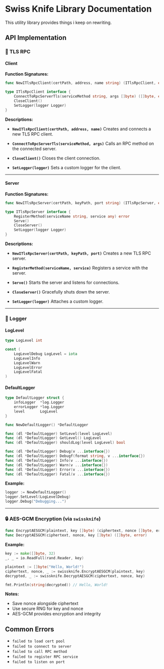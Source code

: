 # Swiss Knife Library Documentation

This utility library provides things i keep on rewriting.

## API Implementation

### 🔐 TLS RPC

#### Client

**Function Signatures:**

```go
func NewITlsRpcClient(certPath, address, name string) (ITlsRpcClient, error)

type ITlsRpcClient interface {
    ConnectToRpcServerTls(serviceMethod string, args []byte) ([]byte, error)
    CloseClient()
    SetLogger(logger Logger)
}
```

**Descriptions:**

* **`NewITlsRpcClient(certPath, address, name)`**
  Creates and connects a new TLS RPC client.

* **`ConnectToRpcServerTls(serviceMethod, args)`**
  Calls an RPC method on the connected server.

* **`CloseClient()`**
  Closes the client connection.

* **`SetLogger(logger)`**
  Sets a custom logger for the client.

---

#### Server

**Function Signatures:**

```go
func NewITlsRpcServer(certPath, keyPath, port string) (ITlsRpcServer, error)

type ITlsRpcServer interface {
    RegisterMethod(serviceName string, service any) error
    Serve()
    CloseServer()
    SetLogger(logger Logger)
}
```

**Descriptions:**

* **`NewITlsRpcServer(certPath, keyPath, port)`**
  Creates a new TLS RPC server.

* **`RegisterMethod(serviceName, service)`**
  Registers a service with the server.

* **`Serve()`**
  Starts the server and listens for connections.

* **`CloseServer()`**
  Gracefully shuts down the server.

* **`SetLogger(logger)`**
  Attaches a custom logger.

---

### 📓 Logger

#### LogLevel

```go
type LogLevel int

const (
    LogLevelDebug LogLevel = iota
    LogLevelInfo
    LogLevelWarn
    LogLevelError
    LogLevelFatal
)
```

#### DefaultLogger

```go
type DefaultLogger struct {
    infoLogger  *log.Logger
    errorLogger *log.Logger
    level       LogLevel
}

func NewDefaultLogger() *DefaultLogger

func (dl *DefaultLogger) SetLevel(level LogLevel)
func (dl *DefaultLogger) GetLevel() LogLevel
func (dl *DefaultLogger) shouldLog(level LogLevel) bool

func (dl *DefaultLogger) Debug(v ...interface{})
func (dl *DefaultLogger) Debugf(format string, v ...interface{})
func (dl *DefaultLogger) Info(v ...interface{})
func (dl *DefaultLogger) Warn(v ...interface{})
func (dl *DefaultLogger) Error(v ...interface{})
func (dl *DefaultLogger) Fatal(v ...interface{})
```

**Example:**

```go
logger := NewDefaultLogger()
logger.SetLevel(LogLevelDebug)
logger.Debug("Debugging...")
```

---

### 🔒 AES-GCM Encryption (via `swissknife`)

```go
func EncryptAESGCM(plaintext, key []byte) (ciphertext, nonce []byte, err error)
func DecryptAESGCM(ciphertext, nonce, key []byte) ([]byte, error)
```

**Example:**

```go
key := make([]byte, 32)
_, _ = io.ReadFull(rand.Reader, key)

plaintext := []byte("Hello, World!")
ciphertext, nonce, _ := swissknife.EncryptAESGCM(plaintext, key)
decrypted, _ := swissknife.DecryptAESGCM(ciphertext, nonce, key)

fmt.Println(string(decrypted)) // Hello, World!
```

**Notes:**

* Save nonce alongside ciphertext
* Use secure RNG for key and nonce
* AES-GCM provides encryption and integrity


## Common Errors

* `failed to load cert pool`
* `failed to connect to server`
* `failed to call RPC method`
* `failed to register RPC service`
* `failed to listen on port`
